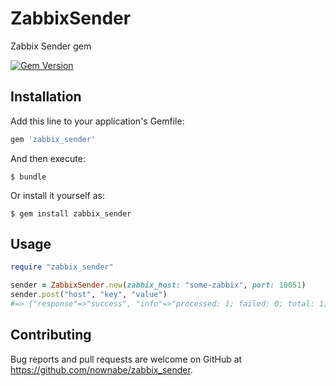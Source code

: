 # ZabbixSender
Zabbix Sender gem

[![Gem Version](https://badge.fury.io/rb/zabbix_sender.svg)](https://badge.fury.io/rb/zabbix_sender)

## Installation

Add this line to your application's Gemfile:

```ruby
gem 'zabbix_sender'
```

And then execute:

    $ bundle

Or install it yourself as:

    $ gem install zabbix_sender

## Usage

```ruby
require "zabbix_sender"

sender = ZabbixSender.new(zabbix_host: "some-zabbix", port: 10051)
sender.post("host", "key", "value")
#=> {"response"=>"success", "info"=>"processed: 1; failed: 0; total: 1; seconds spent: 0.000075"}
```

## Contributing

Bug reports and pull requests are welcome on GitHub at https://github.com/nownabe/zabbix_sender.

